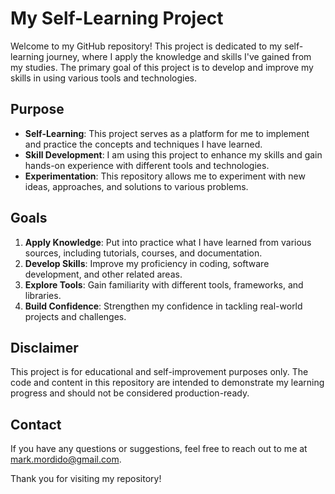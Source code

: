 # My Self-Learning Project

Welcome to my GitHub repository! This project is dedicated to my self-learning journey, where I apply the knowledge and skills I've gained from my studies. The primary goal of this project is to develop and improve my skills in using various tools and technologies.

## Purpose

- **Self-Learning**: This project serves as a platform for me to implement and practice the concepts and techniques I have learned.
- **Skill Development**: I am using this project to enhance my skills and gain hands-on experience with different tools and technologies.
- **Experimentation**: This repository allows me to experiment with new ideas, approaches, and solutions to various problems.

## Goals

1. **Apply Knowledge**: Put into practice what I have learned from various sources, including tutorials, courses, and documentation.
2. **Develop Skills**: Improve my proficiency in coding, software development, and other related areas.
3. **Explore Tools**: Gain familiarity with different tools, frameworks, and libraries.
4. **Build Confidence**: Strengthen my confidence in tackling real-world projects and challenges.

## Disclaimer

This project is for educational and self-improvement purposes only. The code and content in this repository are intended to demonstrate my learning progress and should not be considered production-ready.

## Contact

If you have any questions or suggestions, feel free to reach out to me at mark.mordido@gmail.com.

Thank you for visiting my repository!
